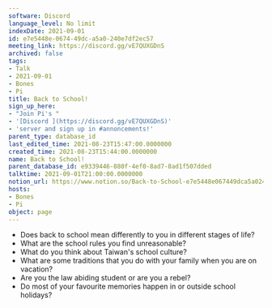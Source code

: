 ```yaml
---
software: Discord
language_level: No limit
indexDate: 2021-09-01
id: e7e5448e-0674-49dc-a5a0-240e7df2ec57
meeting_link: https://discord.gg/vE7QUXGDnS
archived: false
tags:
- Talk
- 2021-09-01
- Bones
- Pi
title: Back to School!
sign_up_here:
- "Join Pi's "
- '[Discord ](https://discord.gg/vE7QUXGDnS)'
- 'server and sign up in #annoncements!'
parent_type: database_id
last_edited_time: 2021-08-23T15:47:00.0000000
created_time: 2021-08-23T15:44:00.0000000
name: Back to School!
parent_database_id: e9339446-880f-4ef0-8ad7-8ad1f507dded
talktime: 2021-09-01T21:00:00.0000000
notion_url: https://www.notion.so/Back-to-School-e7e5448e067449dca5a0240e7df2ec57
hosts:
- Bones
- Pi
object: page
---
```


   - Does back to school mean differently to you in different stages of life?
   - What are the school rules you find unreasonable?
   - What do you think about Taiwan's school culture?
   - What are some traditions that you do with your family when you are on vacation?
   - Are you the law abiding student or are you a rebel?
   - Do most of your favourite memories happen in or outside school holidays?








